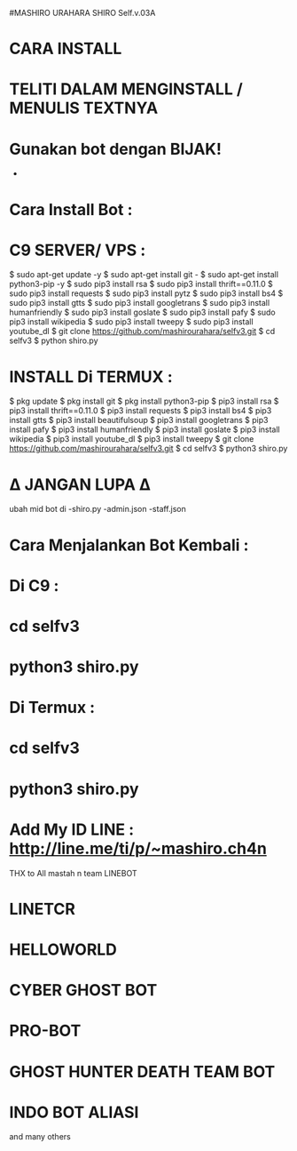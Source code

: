 #MASHIRO URAHARA
SHIRO Self.v.03A

# CARA INSTALL
# TELITI DALAM MENGINSTALL / MENULIS TEXTNYA

# Gunakan bot dengan BIJAK!
-
# Cara Install Bot :

#  C9 SERVER/ VPS : 

$ sudo apt-get update -y
$ sudo apt-get install git -
$ sudo apt-get install python3-pip -y
$ sudo pip3 install rsa
$ sudo pip3 install thrift==0.11.0
$ sudo pip3 install requests
$ sudo pip3 install pytz
$ sudo pip3 install bs4
$ sudo pip3 install gtts
$ sudo pip3 install googletrans
$ sudo pip3 install humanfriendly
$ sudo pip3 install goslate
$ sudo pip3 install pafy
$ sudo pip3 install wikipedia
$ sudo pip3 install tweepy
$ sudo pip3 install youtube_dl
$ git clone https://github.com/mashirourahara/selfv3.git
$ cd selfv3
$ python shiro.py

# INSTALL Di TERMUX :

$ pkg update
$ pkg install git
$ pkg install python3-pip
$ pip3 install rsa
$ pip3 install thrift==0.11.0
$ pip3 install requests
$ pip3 install bs4
$ pip3 install gtts
$ pip3 install beautifulsoup
$ pip3 install googletrans
$ pip3 install pafy
$ pip3 install humanfriendly
$ pip3 install goslate
$ pip3 install wikipedia
$ pip3 install youtube_dl
$ pip3 install tweepy
$ git clone https://github.com/mashirourahara/selfv3.git
$ cd selfv3
$ python3 shiro.py


# ∆ JANGAN LUPA ∆
ubah mid bot di
-shiro.py
-admin.json
-staff.json


# Cara Menjalankan Bot Kembali :

# Di C9 :
# cd selfv3
# python3 shiro.py

# Di Termux :
# cd selfv3
# python3 shiro.py

# Add My ID LINE : http://line.me/ti/p/~mashiro.ch4n



THX to All mastah n team LINEBOT

# LINETCR
# HELLOWORLD
# CYBER GHOST BOT
# PRO-BOT
# GHOST HUNTER DEATH TEAM BOT
# INDO BOT ALIASI
and many others
